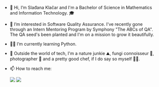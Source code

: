 - 👋 Hi, I’m Slađana Klačar and I'm a Bachelor of Science in Mathematics and Information Technology. 🎓
- 👀 I’m interested in Software Quality Assurance. I've recently gone through an Intern Mentoring Program by Symphony "The ABCs of QA".
  The QA seed's been planted and I'm on a mission to grow it beautifully.
- 👩‍💻 I’m currently learning Python.
- 💞️ Outside the world of tech, I'm a nature junkie ⛰, fungi connoisseur 🍄, photographer 📸 and a pretty good chef, if I do say so myself 👩‍🍳.
- 📫 How to reach me:

  [<img src="https://img.shields.io/badge/LinkedIn-0077B5?style=for-the-badge&logo=linkedin&logoColor=white"/>](https://www.linkedin.com/in/sladjana-klacar/)
  [<img src="https://img.shields.io/badge/Gmail-D14836?style=for-the-badge&logo=gmail&logoColor=white"/>](https://sladjana95klacar@gmail.com)

<!---
sladjana95/sladjana95 is a ✨ special ✨ repository because its `README.md` (this file) appears on your GitHub profile.
You can click the Preview link to take a look at your changes.
--->
